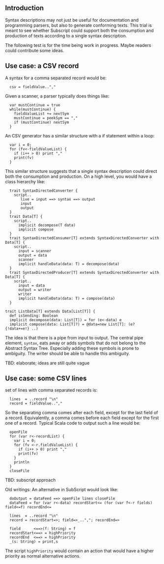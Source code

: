 ## Introduction ##

Syntax descriptions may not just be useful for documentation and programming parsers, but also to generate conforming texts. This trial is meant to see whether Subscript could support both the consumption and production of texts according to a single syntax description.

The following test is for the time being work in progress. Maybe readers could contribute some ideas.

## Use case: a CSV record ##
A syntax for a comma separated record would be:
```
  csv = fieldValue..","
```
Given a scanner, a parser typically does things like:
```
  var mustContinue = true
  while(mustContinue) {
    fieldValueList += nextSym
    mustContinue = peekSym == ","
    if (mustContinue) nextSym
  }
```
An CSV generator has a similar structure with a if statement within a loop:
```
  var i = 0;
  for (fv<-fieldValueList) {
    if (i++ > 0) print ","
    print(fv)
  }
```

This similar structure suggests that a single syntax description could direct both the consumption and production.
On a high level, you would have a class hierarchy like:
```
  trait SyntaxDirectedConverter {
    script..
       live = input ==> syntax ==> output
       input
       output
  }
  trait Data[T] {
    script..
      implicit decompose(T data)
      implicit compose
  } 
  trait SyntaxDirectedConsumer[T] extends SyntaxDirectedConverter with Data[T] {
    script..
      input = scanner
      output = data
      scanner
      implicit handleData(data: T) = decompose(data)
  }
  trait SyntaxDirectedProducer[T] extends SyntaxDirectedConverter with Data[T] {
    script..
      input = data
      output = writer
      writer
      implicit handleData(data: T) = compose(data)
  }

trait ListData[T] extends Data[List[T]] {
  def isSending: Boolean
  implicit decompose(data: List[T]) = for (e<-data) e
  implicit compose(data: List[T]?) = @data=new List[T]: (e? {!data+=e!} ..)
```
The idea is that there is a pipe from input to output. The central pipe element, `syntax`, eats away or adds symbols that do not belong to the Abstract Syntax Tree.
Especially adding these symbols is prone to ambiguity. The writer should be able to handle this ambiguity.

TBD: elaborate; ideas are still quite vague

## Use case: some CSV lines ##
set of lines with comma separated records is:
```
  lines  = ..record "\n"
  record = fieldValue..","
```
So the separating comma comes after each field, except for the last field of a record. Equivalently, a comma comes before each field except for the first one of a record.
Typical Scala code to output such a line would be:
```
  openFile
  for (var r<-recordList) {
    var i = 0;
    for (fv <-r.fieldValueList) {
      if (i++ > 0) print ","
      print(fv)
    }
    println
  }
  closeFile
```
TBD: subscript approach

Old writings:
An alternative in SubScript would look like:
```
  doOutput = dataFeed ==> openFile lines closeFile
  dataFeed = for (var r<-data) recordStart<= (for (var f<-r fields) field<=f) recordEnd<=

  lines  = ..record "\n"
  record = recordStart=>; field=>_..","; recordEnd=>

  field      <==>(f: String) = f
  recordStart<==> = highPriority
  recordEnd  <==> = highPriority
  _(s: String) = print,s
```
The script `highPriority` would contain an action that would have a higher priority as normal alternative actions.